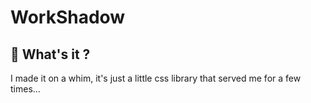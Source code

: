 # WorkShadow

## 🤔 What's it ?

I made it on a whim, it's just a little css library that served me for a few times...
